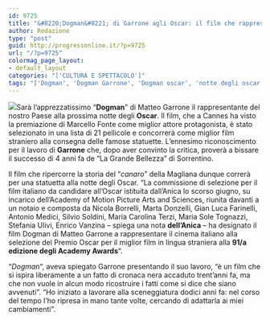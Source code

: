 ```yaml
---
id: 9725
title: "&#8220;Dogman&#8221; di Garrone agli Oscar: il film che rappresenter\xE0 l&#8217;Italia"
author: Redazione
type: "post"
guid: http://progressonline.it/?p=9725
url: "/?p=9725"
colormag_page_layout:
- default_layout
categories: "['CULTURA E SPETTACOLO']"
tags: "['Dogman', 'Dogman Garrone', 'Dogman oscar', 'notte degli oscar']"
---
```


![](https://progressonline.it/wp-content/uploads/2018/09/dogman-300x200.jpg)Sarà l’apprezzatissimo “**Dogman**” di Matteo Garrone il rappresentante del nostro Paese alla prossima notte degli **Oscar**. Il film, che a Cannes ha visto la premiazione di Marcello Fonte come miglior attore protagonista, è stato selezionato in una lista di 21 pellicole e concorrerà come miglior film straniero alla consegna delle famose statuette. L’ennesimo riconoscimento per il lavoro di **Garrone** che, dopo aver convinto la critica, proverà a bissare il successo di 4 anni fa de “La Grande Bellezza” di Sorrentino.

Il film che ripercorre la storia del “*canaro*” della Magliana dunque correrà per una statuetta alla notte degli Oscar. “La commissione di selezione per il film italiano da candidare all’Oscar istituita dall’Anica lo scorso giugno, su incarico dell’Academy of Motion Picture Arts and Sciences, riunita davanti a un notaio e composta da Nicola Borrelli, Marta Donzelli, Gian Luca Farinelli, Antonio Medici, Silvio Soldini, Maria Carolina Terzi, Maria Sole Tognazzi, Stefania Ulivi, Enrico Vanzina – spiega una nota **dell’Anica** – ha designato il film Dogman di Matteo Garrone a rappresentare il cinema italiano alla selezione del Premio Oscar per il miglior film in lingua straniera alla **91/a edizione degli Academy Awards**“.

“*Dogman*“, aveva spiegato Garrone presentando il suo lavoro, “è un film che si ispira liberamente a un fatto di cronaca nera accaduto trent’anni fa, ma che non vuole in alcun modo ricostruire i fatti come si dice che siano avvenuti”. “Ho iniziato a lavorare alla sceneggiatura dodici anni fa: nel corso del tempo l’ho ripresa in mano tante volte, cercando di adattarla ai miei cambiamenti”.